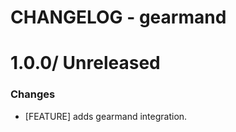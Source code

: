 # CHANGELOG - gearmand

1.0.0/ Unreleased
==================

### Changes

* [FEATURE] adds gearmand integration.

